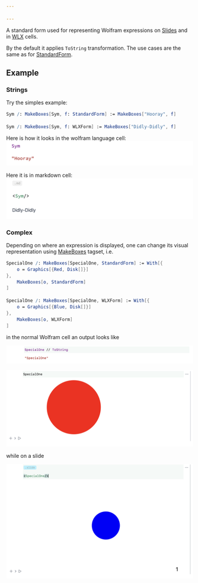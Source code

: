 ```yaml
---

---
```



A standard form used for representing Wolfram expressions on [Slides](frontend/Advanced/Slides/Slides.md) and in [WLX](frontend/Cell%20types/WLX.md) cells.

By the default it applies `ToString` transformation. The use cases are the same as for [StandardForm](frontend/Reference/Formatting/StandardForm.md). 

## Example
### Strings
Try the simples example:

```mathematica
Sym /: MakeBoxes[Sym, f: StandardForm] := MakeBoxes["Hooray", f]

Sym /: MakeBoxes[Sym, f: WLXForm] := MakeBoxes["Didly-Didly", f]
```

Here is how it looks in the wolfram language cell:
![](./../../../Screenshot%202025-06-12%20at%2019.22.37.png)

Here it is in markdown cell:
![](./../../../Screenshot%202025-06-12%20at%2019.22.43.png)


### Complex
Depending on where an expression is displayed, one can change its visual representation using [MakeBoxes](frontend/Reference/Formatting/MakeBoxes.md) tagset, i.e.

```mathematica
SpecialOne /: MakeBoxes[SpecialOne, StandardForm] := With[{
	o = Graphics[{Red, Disk[]}] 
},
	MakeBoxes[o, StandardForm]
]

SpecialOne /: MakeBoxes[SpecialOne, WLXForm] := With[{
	o = Graphics[{Blue, Disk[]}]
},
	MakeBoxes[o, WLXForm]
]
```

in the normal Wolfram cell an output looks like

![](../../../Screenshot%202024-03-27%20at%2021.43.43.png)

![](./../../../Screenshot%202024-03-27%20at%2021.42.31.png)

while on a slide

![](../../../Screenshot%202024-03-27%20at%2021.43.10.png)



